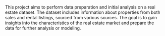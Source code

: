 This project aims to perform data preparation and initial analysis on a real estate dataset. 
The dataset includes information about properties from both sales and rental listings, sourced from various sources. 
The goal is to gain insights into the characteristics of the real estate market and prepare the data for further analysis or modeling.

